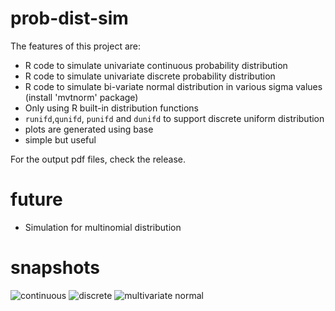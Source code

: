 # prob-dist-sim

The features of this project are:
- R code to simulate univariate continuous probability distribution 
- R code to simulate univariate discrete probability distribution 
- R code to simulate bi-variate normal distribution in various sigma values (install 'mvtnorm' package)
- Only using R built-in distribution functions
- `runifd`,`qunifd`, `punifd` and `dunifd` to support discrete uniform distribution
- plots are generated using base
- simple but useful

For the output pdf files, check the release.

# future
- Simulation for multinomial distribution 

# snapshots

![continuous](http://www.fcheraghi.ir/images/prob-stat-sim/cont.png)
![discrete](http://www.fcheraghi.ir/images/prob-stat-sim/dist.png)
![multivariate normal](http://www.fcheraghi.ir/images/prob-stat-sim/mvtnorm.png)
